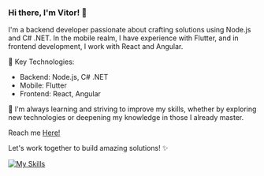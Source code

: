 ### Hi there, I'm Vitor! 👋

I'm a backend developer passionate about crafting solutions using Node.js and C# .NET. In the mobile realm, I have experience with Flutter, and in frontend development, I work with React and Angular.

🚀 Key Technologies:
- Backend: Node.js, C# .NET
- Mobile: Flutter
- Frontend: React, Angular

🌱 I'm always learning and striving to improve my skills, whether by exploring new technologies or deepening my knowledge in those I already master.

Reach me <a href='https://vitordeveloper.com/' target='_blank'>Here!</a>

Let's work together to build amazing solutions! ✨<br>

[![My Skills](https://skillicons.dev/icons?i=cs,dotnet,ts,nodejs,react,angular,flutter&theme=light)](https://skillicons.dev)
